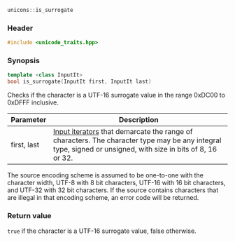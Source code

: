 ```c++
unicons::is_surrogate
```

### Header

```c++
#include <unicode_traits.hpp>
```

### Synopsis
```c++
template <class InputIt>
bool is_surrogate(InputIt first, InputIt last) 
```

Checks if the character is a UTF-16 surrogate value in the range 0xDC00 to 0xDFFF inclusive.

Parameter   |Description
------------|------------------------------
first, last | [Input iterators](http://en.cppreference.com/w/cpp/concept/InputIterator) that demarcate the range of characters. The character type may be any integral type, signed or unsigned, with size in bits of 8, 16 or 32. 

The source encoding scheme is assumed to be one-to-one with the character width, UTF-8 with 8 bit characters, UTF-16 with 16 bit characters, and UTF-32 with 32 bit characters. If the source contains characters that are illegal in that encoding scheme, an error code will be returned.

### Return value

`true` if the character is a UTF-16 surrogate value, false otherwise.
